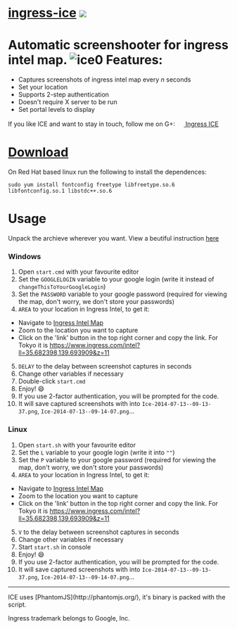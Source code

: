 [ingress-ice](http://ingress.divshot.io/) [![](https://img.shields.io/github/issues-raw/nibogd/ingress-ice.svg)](https://github.com/nibogd/ingress-ice/issues)
===========

Automatic screenshooter for ingress intel map.
![ice0](https://cloud.githubusercontent.com/assets/2771136/3548090/6441370c-08a6-11e4-9b0a-84a2992af060.png)
Features:
=========
 - Captures screenshots of ingress intel map every *n* seconds
 - Set your location 
 - Supports 2-step authentication
 - Doesn't require X server to be run
 - Set portal levels to display

If you like ICE and want to stay in touch, follow me on G+: [<img src="https://developers.google.com/+/images/branding/g+128.png" width="16"> Ingress ICE](https://plus.google.com/u/0/b/115529923593338751190/115529923593338751190)

[Download](https://github.com/nibogd/ingress-ice/archive/master.zip) 
========

On Red Hat based linux run the following to install the dependences:
```
sudo yum install fontconfig freetype libfreetype.so.6 libfontconfig.so.1 libstdc++.so.6
```

Usage
=====
Unpack the archieve wherever you want.
View a beutiful instruction [here](http://ingress.divshot.io/)

### Windows

 1. Open `start.cmd` with your favourite editor
 2. Set the `GOOGLELOGIN` variable to your google login (write it instead of `changeThisToYourGoogleLogin`)
 2. Set the `PASSWORD` variable to your google password (required for viewing the map, don't worry, we don't store your passwords)
 4. `AREA` to your location in Ingress Intel, to get it:
   - Navigate to [Ingress Intel Map](http://ingress.com/intel)
   - Zoom to the location you want to capture
   - Click on the 'link' button in the top right corner and copy the link.
   For Tokyo it is https://www.ingress.com/intel?ll=35.682398,139.693909&z=11
 5. `DELAY` to the delay between screenshot captures in seconds
 6. Change other variables if necessary
 7. Double-click `start.cmd`
 8. Enjoy! :smile:
 9. If you use 2-factor authentication, you will be prompted for the code.
 10. It will save captured screenshots with into `Ice-2014-07-13--09-13-37.png`, `Ice-2014-07-13--09-14-07.png`...

### Linux


 1. Open `start.sh` with your favourite editor
 2. Set the `L` variable to your google login (write it into `""`)
 2. Set the `P` variable to your google password (required for viewing the map, don't worry, we don't store your passwords)
 4. `AREA` to your location in Ingress Intel, to get it:
   - Navigate to [Ingress Intel Map](http://ingress.com/intel)
   - Zoom to the location you want to capture
   - Click on the 'link' button in the top right corner and copy the link.
   For Tokyo it is https://www.ingress.com/intel?ll=35.682398,139.693909&z=11
 5. `V` to the delay between screenshot captures in seconds
 6. Change other variables if necessary
 7. Start `start.sh` in console
 8. Enjoy! :smile:
 9. If you use 2-factor authentication, you will be prompted for the code.
 10. It will save captured screenshots with into `Ice-2014-07-13--09-13-37.png`, `Ice-2014-07-13--09-14-07.png`...

<hr>
ICE uses [PhantomJS](http://phantomjs.org/), it's binary is packed with the script.

Ingress trademark belongs to Google, Inc.
